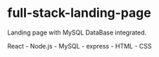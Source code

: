 # full-stack-landing-page
Landing page with MySQL DataBase integrated.

React - Node.js - MySQL - express - HTML - CSS
